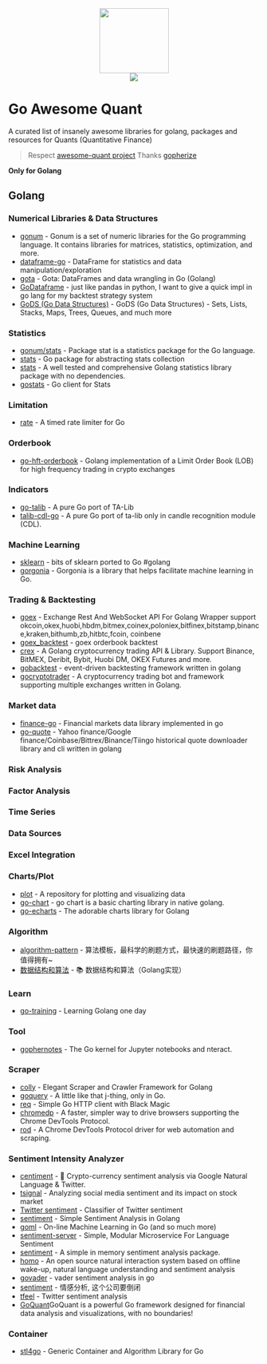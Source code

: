 <div align=center><img src="https://raw.githubusercontent.com/goex-top/go-awesome-quant/master/gopher.png" height="130" width="139"/></div>
<div align=center><img src="https://awesome.re/badge.svg" /></div>

# Go Awesome Quant

A curated list of insanely awesome libraries for golang, packages and resources for Quants (Quantitative Finance)
> Respect [awesome-quant project](https://github.com/wilsonfreitas/awesome-quant)
> Thanks [gopherize](https://gopherize.me/)

**Only for Golang**

## Golang

### Numerical Libraries & Data Structures
- [gonum](https://www.gonum.org/) - Gonum is a set of numeric libraries for the Go programming language. It contains libraries for matrices, statistics, optimization, and more.
- [dataframe-go](https://github.com/rocketlaunchr/dataframe-go) - DataFrame for statistics and data manipulation/exploration
- [gota](https://github.com/go-gota/gota) - Gota: DataFrames and data wrangling in Go (Golang)
- [GoDataframe](https://github.com/qingtiandalaoye/GoDataframe) - just like pandas in python, I want to give a quick impl in go lang for my backtest strategy system
- [GoDS (Go Data Structures)](https://github.com/emirpasic/gods) - GoDS (Go Data Structures) - Sets, Lists, Stacks, Maps, Trees, Queues, and much more

### Statistics
- [gonum/stats](https://github.com/gonum/gonum/tree/master/stat) - Package stat is a statistics package for the Go language.
- [stats](https://github.com/segmentio/stats) - Go package for abstracting stats collection
- [stats](https://github.com/montanaflynn/stats) - A well tested and comprehensive Golang statistics library package with no dependencies.
- [gostats](https://github.com/lyft/gostats) - Go client for Stats

### Limitation
- [rate](https://github.com/goex-top/rate) - A timed rate limiter for Go

### Orderbook
- [go-hft-orderbook](https://github.com/alexey-ernest/go-hft-orderbook) - Golang implementation of a Limit Order Book (LOB) for high frequency trading in crypto exchanges

### Indicators
- [go-talib](https://github.com/markcheno/go-talib) - A pure Go port of TA-Lib
- [talib-cdl-go](https://github.com/iwat/talib-cdl-go) - A pure Go port of ta-lib only in candle recognition module (CDL).

### Machine Learning
- [sklearn](https://github.com/pa-m/sklearn) - bits of sklearn ported to Go #golang
- [gorgonia](https://github.com/gorgonia/gorgonia) - Gorgonia is a library that helps facilitate machine learning in Go.

### Trading & Backtesting
- [goex](https://github.com/nntaoli-project/goex) - Exchange Rest And WebSocket API For Golang Wrapper support okcoin,okex,huobi,hbdm,bitmex,coinex,poloniex,bitfinex,bitstamp,binance,kraken,bithumb,zb,hitbtc,fcoin, coinbene
- [goex_backtest](https://github.com/nntaoli-project/goex_backtest) - goex orderbook backtest
- [crex](https://github.com/coinrust/crex) - A Golang cryptocurrency trading API & Library. Support Binance, BitMEX, Deribit, Bybit, Huobi DM, OKEX Futures and more.
- [gobacktest](https://github.com/dirkolbrich/gobacktest) - event-driven backtesting framework written in golang
- [gocryptotrader](https://github.com/thrasher-corp/gocryptotrader) - A cryptocurrency trading bot and framework supporting multiple exchanges written in Golang.

### Market data
- [finance-go](https://github.com/piquette/finance-go) - Financial markets data library implemented in go
- [go-quote](https://github.com/markcheno/go-quote) - Yahoo finance/Google finance/Coinbase/Bittrex/Binance/Tiingo historical quote downloader library and cli written in golang


### Risk Analysis

### Factor Analysis

### Time Series

### Data Sources

### Excel Integration

### Charts/Plot
- [plot](https://github.com/gonum/plot) - A repository for plotting and visualizing data
- [go-chart](https://github.com/wcharczuk/go-chart) - go chart is a basic charting library in native golang.
- [go-echarts](https://github.com/go-echarts/go-echarts) - The adorable charts library for Golang

### Algorithm
- [algorithm-pattern](https://github.com/greyireland/algorithm-pattern) - 算法模板，最科学的刷题方式，最快速的刷题路径，你值得拥有~
- [数据结构和算法](https://github.com/hunterhug/goa.c) - 📚 数据结构和算法（Golang实现）

### Learn
- [go-training](https://github.com/go-training/training) - Learning Golang one day

### Tool
- [gophernotes](https://github.com/gopherdata/gophernotes) - The Go kernel for Jupyter notebooks and nteract.

### Scraper
- [colly](https://github.com/gocolly/colly) - Elegant Scraper and Crawler Framework for Golang
- [goquery](https://github.com/PuerkitoBio/goquery) - A little like that j-thing, only in Go.
- [req](https://github.com/imroc/req/v3) - Simple Go HTTP client with Black Magic
- [chromedp](https://github.com/chromedp/chromedp) - A faster, simpler way to drive browsers supporting the Chrome DevTools Protocol.
- [rod](https://github.com/go-rod/rod) - A Chrome DevTools Protocol driver for web automation and scraping.


### Sentiment Intensity Analyzer
- [centiment](https://github.com/elithrar/centiment) - 🤖 Crypto-currency sentiment analysis via Google Natural Language & Twitter.
- [tsignal](https://github.com/mchmarny/tsignal) - Analyzing social media sentiment and its impact on stock market
- [Twitter sentiment](https://github.com/jbrukh/sentiment) - Classifier of Twitter sentiment
- [sentiment](https://github.com/cdipaolo/sentiment) - Simple Sentiment Analysis in Golang
- [goml](https://github.com/cdipaolo/goml) - On-line Machine Learning in Go (and so much more)
- [sentiment-server](https://github.com/cdipaolo/sentiment-server) - Simple, Modular Microservice For Language Sentiment
- [sentiment](https://github.com/SocialHarvest/sentiment) - A simple in memory sentiment analysis package.
- [homo](https://github.com/vufa/homo) - An open source natural interaction system based on offline wake-up, natural language understanding and sentiment analysis
- [govader](https://github.com/jonreiter/govader) - vader sentiment analysis in go
- [sentiment](https://github.com/lixy529/sentiment) - 情感分析, 这个公司要倒闭
- [tfeel](https://github.com/mchmarny/tfeel) - Twitter sentiment analysis
- [GoQuant](https://github.com/Go-Quant/goquant)GoQuant is a powerful Go framework designed for financial data analysis and visualizations, with no boundaries!



### Container
- [stl4go](https://github.com/chen3feng/stl4go) - Generic Container and Algorithm Library for Go










